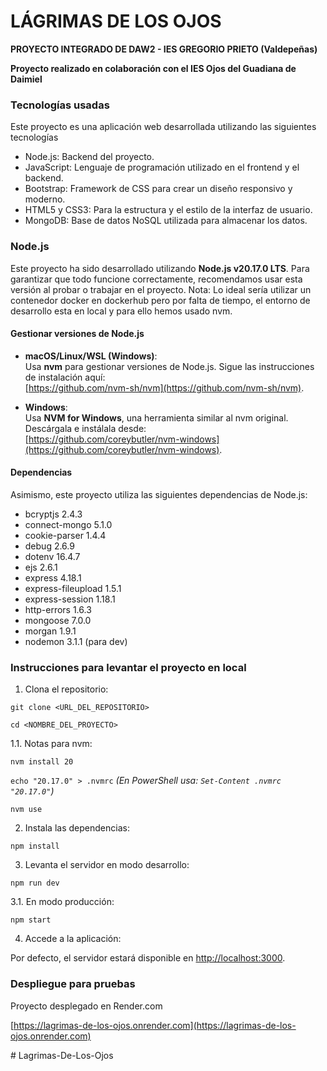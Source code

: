 # LÁGRIMAS DE LOS OJOS

**PROYECTO INTEGRADO DE DAW2 - IES GREGORIO PRIETO (Valdepeñas)**

**Proyecto realizado en colaboración con el IES Ojos del Guadiana de Daimiel**

### Tecnologías usadas

Este proyecto es una aplicación web desarrollada utilizando las siguientes tecnologías

- Node.js: Backend del proyecto.
- JavaScript: Lenguaje de programación utilizado en el frontend y el backend.
- Bootstrap: Framework de CSS para crear un diseño responsivo y moderno.
- HTML5 y CSS3: Para la estructura y el estilo de la interfaz de usuario.
- MongoDB: Base de datos NoSQL utilizada para almacenar los datos.

### Node.js

Este proyecto ha sido desarrollado utilizando **Node.js v20.17.0 LTS**. 
Para garantizar que todo funcione correctamente, recomendamos usar esta versión al probar o trabajar en el proyecto.
Nota: Lo ideal sería utilizar un contenedor docker en dockerhub pero por falta de tiempo, el entorno de desarrollo esta en local y para ello hemos usado nvm.

#### Gestionar versiones de Node.js

- **macOS/Linux/WSL (Windows)**:  
  Usa **nvm** para gestionar versiones de Node.js. Sigue las instrucciones de instalación aquí:  
  [https://github.com/nvm-sh/nvm](https://github.com/nvm-sh/nvm).

- **Windows**:  
  Usa **NVM for Windows**, una herramienta similar al nvm original. Descárgala e instálala desde:  
  [https://github.com/coreybutler/nvm-windows](https://github.com/coreybutler/nvm-windows).

#### Dependencias

Asimismo, este proyecto utiliza las siguientes dependencias de Node.js:

- bcryptjs 2.4.3
- connect-mongo 5.1.0
- cookie-parser 1.4.4
- debug 2.6.9
- dotenv 16.4.7
- ejs 2.6.1
- express 4.18.1
- express-fileupload 1.5.1
- express-session 1.18.1
- http-errors 1.6.3
- mongoose 7.0.0
- morgan 1.9.1
- nodemon 3.1.1 (para dev)

### Instrucciones para levantar el proyecto en local

1. Clona el repositorio:
   
`git clone <URL_DEL_REPOSITORIO>`

`cd <NOMBRE_DEL_PROYECTO>`

1.1. Notas para nvm:

`nvm install 20`
  
`echo "20.17.0" > .nvmrc` *(En PowerShell usa: `Set-Content .nvmrc "20.17.0"`)*
    
`nvm use`
    
2. Instala las dependencias:

`npm install`

3. Levanta el servidor en modo desarrollo:

`npm run dev`

3.1. En modo producción:
  
`npm start`

4. Accede a la aplicación:

Por defecto, el servidor estará disponible en [http://localhost:3000](http://localhost:3000).

### Despliegue para pruebas

Proyecto desplegado en Render.com

  [https://lagrimas-de-los-ojos.onrender.com](https://lagrimas-de-los-ojos.onrender.com)


#   L a g r i m a s - D e - L o s - O j o s  
 